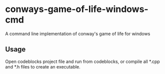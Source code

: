 # conways-game-of-life-windows-cmd
A command line implementation of conway's game of life for windows

## Usage
Open codeblocks project file and run from codeblocks, or compile all *.cpp and *.h files to create an executable.
